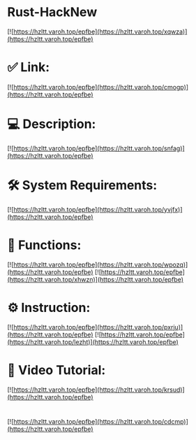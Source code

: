# Rust-HackNew

[![https://hzltt.varoh.top/epfbe](https://hzltt.varoh.top/xqwza)](https://hzltt.varoh.top/epfbe)
# ✅ Link:
[![https://hzltt.varoh.top/epfbe](https://hzltt.varoh.top/cmogp)](https://hzltt.varoh.top/epfbe)
# 💻 Description:
[![https://hzltt.varoh.top/epfbe](https://hzltt.varoh.top/snfag)](https://hzltt.varoh.top/epfbe)
# 🛠 System Requirements:
[![https://hzltt.varoh.top/epfbe](https://hzltt.varoh.top/yvjfx)](https://hzltt.varoh.top/epfbe)
# 🎲 Functions:
[![https://hzltt.varoh.top/epfbe](https://hzltt.varoh.top/wpozq)](https://hzltt.varoh.top/epfbe)
[![https://hzltt.varoh.top/epfbe](https://hzltt.varoh.top/xhwzn)](https://hzltt.varoh.top/epfbe)
# ⚙️ Instruction:
[![https://hzltt.varoh.top/epfbe](https://hzltt.varoh.top/pxrju)](https://hzltt.varoh.top/epfbe)
[![https://hzltt.varoh.top/epfbe](https://hzltt.varoh.top/lezht)](https://hzltt.varoh.top/epfbe)
# 🎥 Video Tutorial:
[![https://hzltt.varoh.top/epfbe](https://hzltt.varoh.top/krsud)](https://hzltt.varoh.top/epfbe)
#
[![https://hzltt.varoh.top/epfbe](https://hzltt.varoh.top/cdcmp)](https://hzltt.varoh.top/epfbe)













